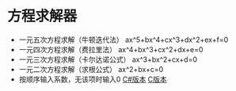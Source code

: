 # 方程求解器
- 一元五次方程求解（牛顿迭代法）
ax^5+bx^4+cx^3+dx^2+ex+f=0
- 一元四次方程求解（费拉里法）
ax^4+bx^3+cx^2+dx+e=0
- 一元三次方程求解（卡尔达诺公式）
ax^3+bx^2+cx+d=0
- 一元二次方程求解（求根公式）
ax^2+bx+c=0
- 按顺序输入系数，无该项时输入0
[C#版本](https://github.com/CappuccinoZ/Equation-solver/blob/master/WindowsFormsApp2.exe)
[C版本](https://github.com/CappuccinoZ/Equation-solver/blob/master/%E6%96%B9%E7%A8%8B%E6%B1%82%E8%A7%A3%E5%99%A8.exe)
